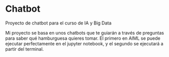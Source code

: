 # Chatbot
Proyecto de chatbot para el curso de IA y Big Data

Mi proyecto se basa en unos chatbots que te guiarán a través de preguntas para saber qué hamburguesa quieres tomar.
El primero en AIML se puede ejecutar perfectamente en el jupyter notebook, y el segundo se ejecutará a partir del terminal.
